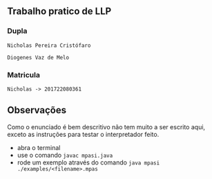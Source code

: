 ## Trabalho pratico de LLP


### Dupla

    Nicholas Pereira Cristófaro

    Diogenes Vaz de Melo

### Matricula

    Nicholas -> 201722080361



## Observações

Como o enunciado é bem descritivo não tem muito a ser escrito aqui, exceto as instruções para testar o interpretador feito.

- abra o terminal
- use o comando `javac mpasi.java`
- rode um exemplo através do comando `java mpasi ./examples/<filename>.mpas`
